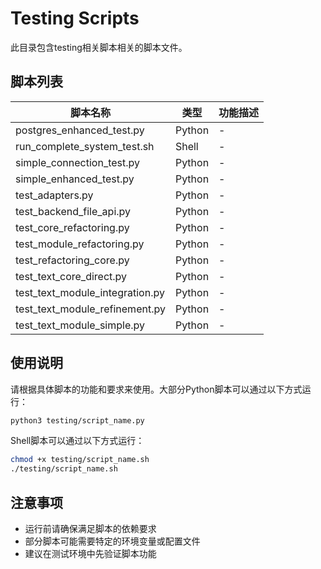 # Testing Scripts

此目录包含testing相关脚本相关的脚本文件。

## 脚本列表

| 脚本名称 | 类型 | 功能描述 |
|---------|------|----------|
| postgres_enhanced_test.py | Python | - |
| run_complete_system_test.sh | Shell | - |
| simple_connection_test.py | Python | - |
| simple_enhanced_test.py | Python | - |
| test_adapters.py | Python | - |
| test_backend_file_api.py | Python | - |
| test_core_refactoring.py | Python | - |
| test_module_refactoring.py | Python | - |
| test_refactoring_core.py | Python | - |
| test_text_core_direct.py | Python | - |
| test_text_module_integration.py | Python | - |
| test_text_module_refinement.py | Python | - |
| test_text_module_simple.py | Python | - |

## 使用说明

请根据具体脚本的功能和要求来使用。大部分Python脚本可以通过以下方式运行：

```bash
python3 testing/script_name.py
```

Shell脚本可以通过以下方式运行：

```bash
chmod +x testing/script_name.sh
./testing/script_name.sh
```

## 注意事项

- 运行前请确保满足脚本的依赖要求
- 部分脚本可能需要特定的环境变量或配置文件
- 建议在测试环境中先验证脚本功能

